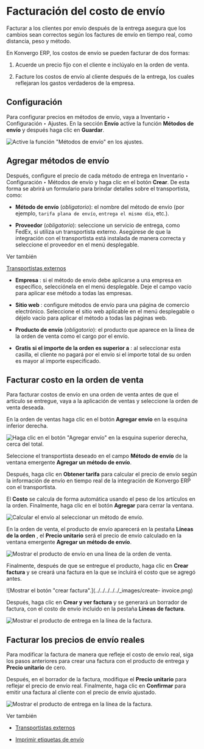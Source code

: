 # Facturación del costo de envío

Facturar a los clientes por envío después de la entrega asegura que los
cambios sean correctos según los factures de envío en tiempo real, como
distancia, peso y método.

En Konvergo ERP, los costos de envío se pueden facturar de dos formas:

  1. Acuerde un precio fijo con el cliente e inclúyalo en la orden de venta.

  2. Facture los costos de envío al cliente después de la entrega, los cuales reflejaran los gastos verdaderos de la empresa.

## Configuración

Para configurar precios en métodos de envío, vaya a Inventario ‣ Configuración
‣ Ajustes. En la sección **Envío** active la función **Métodos de envío** y
después haga clic en **Guardar**.

![Active la función "Métodos de envío" en los
ajustes.](../../../../../_images/enable-delivery.png)

## Agregar métodos de envío

Después, configure el precio de cada método de entrega en Inventario ‣
Configuración ‣ Métodos de envío y haga clic en el botón **Crear**. De esta
forma se abrirá un formulario para brindar detalles sobre el transportista,
como:

  * **Método de envío** (_obligatorio_): el nombre del método de envío (por ejemplo, `tarifa plana de envío`, `entrega el mismo día`, etc.).

  * **Proveedor** (_obligatorio_): seleccione un servicio de entrega, como FedEx, si utiliza un transportista externo. Asegúrese de que la integración con el transportista está instalada de manera correcta y seleccione el proveedor en el menú desplegable.

<div class="alert alert-secondary">
<p class="alert-title">
Ver también</p><p><a href="../setup_configuration/third_party_shipper">Transportistas externos</a></p>
</div>

  * **Empresa** : si el método de envío debe aplicarse a una empresa en específico, selecciónela en el menú desplegable. Deje el campo vacío para aplicar ese método a todas las empresas.

  * **Sitio web** : configure métodos de envío para una página de comercio electrónico. Seleccione el sitio web aplicable en el menú desplegable o déjelo vacío para aplicar el método a todas las páginas web.

  * **Producto de envío** (_obligatorio_): el producto que aparece en la línea de la orden de venta como el cargo por el envío.

  * **Gratis si el importe de la orden es superior a** : al seleccionar esta casilla, el cliente no pagará por el envío si el importe total de su orden es mayor al importe especificado.

## Facturar costo en la orden de venta

Para facturar costos de envío en una orden de venta antes de que el artículo
se entregue, vaya a la aplicación de ventas y seleccione la orden de venta
deseada.

En la orden de ventas haga clic en el botón **Agregar envío** en la esquina
inferior derecha.

![Haga clic en el botón "Agregar envío" en la esquina superior derecha,  cerca
del total.](../../../../../_images/add-shipping.png)

Seleccione el transportista deseado en el campo **Método de envío** de la
ventana emergente **Agregar un método de envío**.

Después, haga clic en **Obtener tarifa** para calcular el precio de envío
según la información de envío en tiempo real de la integración de Konvergo ERP con el
transportista.

El **Costo** se calcula de forma automática usando el peso de los artículos en
la orden. Finalmente, haga clic en el botón **Agregar** para cerrar la
ventana.

![Calcular el envío al seleccionar un método de
envío.](../../../../../_images/add-a-shipping-method.png)

En la orden de venta, el producto de envío aparecerá en la pestaña **Líneas de
la orden** , el **Precio unitario** será el precio de envío calculado en la
ventana emergente **Agregar un método de envío**.

![Mostrar el producto de envío en una línea de la orden de
venta.](../../../../../_images/delivery-product.png)

Finalmente, después de que se entregue el producto, haga clic en **Crear
factura** y se creará una factura en la que se incluirá el costo que se agregó
antes.

![Mostrar el botón "crear factura".](../../../../../_images/create-
invoice.png)

Después, haga clic en **Crear y ver factura** y se generará un borrador de
factura, con el costo de envío incluido en la pestaña **Líneas de factura**.

![Mostrar el producto de entrega en la línea de la
factura.](../../../../../_images/invoice-line.png)

## Facturar los precios de envío reales

Para modificar la factura de manera que refleje el costo de envío real, siga
los pasos anteriores para crear una factura con el producto de entrega y
**Precio unitario** de cero.

Después, en el borrador de la factura, modifique el **Precio unitario** para
reflejar el precio de envío real. Finalmente, haga clic en **Confirmar** para
emitir una factura al cliente con el precio de envío ajustado.

![Mostrar el producto de entrega en la línea de la
factura.](../../../../../_images/invoice-cost.png) <div class="alert alert-secondary">
<p class="alert-title">
Ver también</p><ul>
<li><p><a href="../setup_configuration/third_party_shipper">Transportistas externos</a></p></li>
<li><p><a href="../setup_configuration/labels">Imprimir etiquetas de envío</a></p></li>
</ul>
</div>

